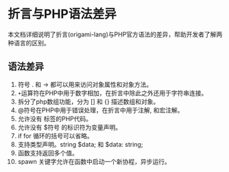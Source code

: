 # 折言与PHP语法差异

本文档详细说明了折言(origami-lang)与PHP官方语法的差异，帮助开发者了解两种语言的区别。

## 语法差异

1. 符号 . 和 -> 都可以用来访问对象属性和对象方法。
2. `+`运算符在PHP中用于数字相加，在折言中除此之外还用于字符串连接。
3. 拆分了php数组功能，分为 [] 和 {} 描述数组和对象。
4. @符号在PHP中用于错误处理，在折言中用于注解, 和宏注解。
5. 允许没有 <?php ?> 标签的PHP代码。
6. 允许没有 $符号 的标识符为变量声明。
7. if for 循环的括号可以省略。
8. 支持类型声明。string $data; 和 $data: string;
9. 函数支持返回多个值。
10. spawn 关键字允许在函数中启动一个新协程，异步运行。
